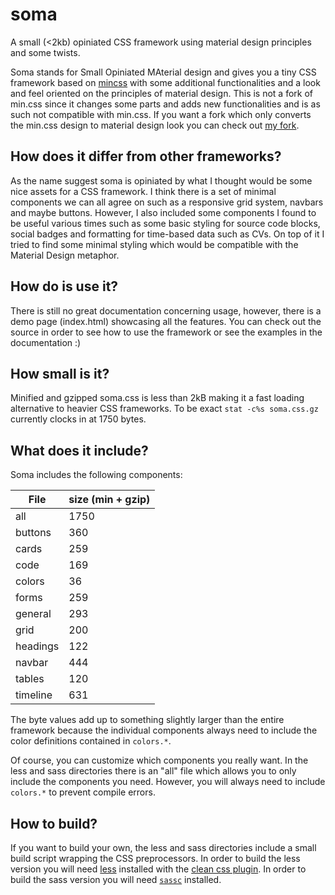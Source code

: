 soma
====

A small (<2kb) opiniated CSS framework using material design principles and some twists.

Soma stands for Small Opiniated MAterial design and gives you a tiny CSS framework based on [mincss](http://mincss.com) with some additional functionalities and a look and feel oriented on the principles of material design. This is not a fork of min.css since it changes some parts and adds new functionalities and is as such not compatible with min.css. If you want a fork which only converts the min.css design to material design look you can check out [my fork](http://github.com/cdiener/min).

## How does it differ from other frameworks?

As the name suggest soma is opiniated by what I thought would be some nice assets for a CSS
framework. I think there is a set of minimal components we can all agree on such as a responsive
grid system, navbars and maybe buttons. However, I also included some components I found to be
useful various times such as some basic styling for source code blocks, social badges and formatting
for time-based data such as CVs. On top of it I tried to find some minimal styling which would be
compatible with the Material Design metaphor.

## How do is use it?

There is still no great documentation concerning usage, however, there is a demo page (index.html) showcasing
all the features. You can check out the source in order to see how to use the framework or see
the examples in the documentation :)

## How small is it?

Minified and gzipped soma.css is less than 2kB making it a fast loading alternative to heavier CSS frameworks.
To be exact `stat -c%s soma.css.gz` currently clocks in at 1750 bytes.

## What does it include?

Soma includes the following components:

File		| size (min + gzip)
----------------|-------------------
all	| 1750
buttons	| 360
cards	| 259
code	| 169
colors	| 36
forms	| 259
general	| 293
grid	| 200
headings	| 122
navbar	| 444
tables	| 120
timeline	| 631

The byte values add up to something slightly larger than the entire framework because the individual
components always need to include the color definitions contained in `colors.*`.

Of course, you can customize which components you really want. In the less and sass directories there is an
"all" file which allows you to only include the components you need. However, you will always need to include
`colors.*` to prevent compile errors.

## How to build?

If you want to build your own, the less and sass directories include a small build script wrapping the CSS
preprocessors.
In order to build the less version you will need [less](http://lesscss.org/) installed with the [clean css plugin](https://www.npmjs.com/package/less-plugin-clean-css).
In order to build the sass version you will need [`sassc`](https://github.com/sass/sassc) installed.
